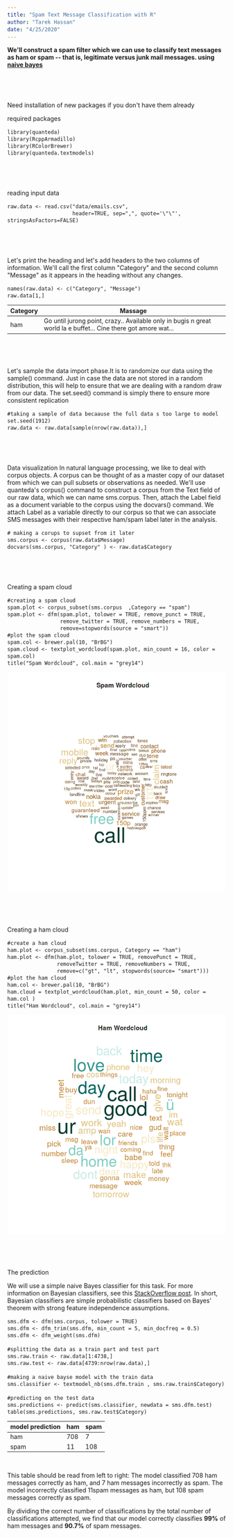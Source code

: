 ```yaml
---
title: "Spam Text Message Classification with R"
author: "Tarek Hassan"
date: "4/25/2020"
---
```


**We'll construct a spam filter which we can use to classify text messages as ham or spam -- that is, legitimate versus junk mail messages.
using <a href = "https://stackoverflow.com/questions/10059594/a-simple-explanation-of-naive-bayes-classification">naive bayes</a>**
<p>&nbsp;</p>
<p>&nbsp;</p>

Need installation of new packages if you don't have them already 

required packages 
```{r setup, include=TRUE }
library(quanteda)
library(RcppArmadillo)
library(RColorBrewer)
library(quanteda.textmodels)
```  


<p>&nbsp;</p>
<p>&nbsp;</p>

reading input data
```{r}
raw.data <- read.csv("data/emails.csv",
                     header=TRUE, sep=",", quote='\"\"', stringsAsFactors=FALSE)

```  

<p>&nbsp;</p>
<p>&nbsp;</p>

Let's print the heading and let's add headers to the two columns of information. We'll call the first column "Category" and the second column "Message" as it appears in the heading without any changes.

```{r, results=FALSE}
names(raw.data) <- c("Category", "Message")
raw.data[1,]
```  

Category | Massage
--- | --- 
ham | Go until jurong point, crazy.. Available only in bugis n great world la e buffet... Cine there got amore wat...


<p>&nbsp;</p>
<p>&nbsp;</p>
Let's sample the data import phase.It is to randomize our data using the sample() command. Just in case the data are not stored in a random distribution, this will help to ensure that we are dealing with a random draw from our data. The set.seed() command is simply there to ensure more consistent replication


```{r}
#taking a sample of data becaause the full data s too large to model
set.seed(1912)  
raw.data <- raw.data[sample(nrow(raw.data)),]
```


<p>&nbsp;</p>
<p>&nbsp;</p>

Data visualization In natural language processing, we like to deal with corpus objects. A corpus can be thought of as a master copy of our dataset from which we can pull subsets or observations as needed. We'll use quanteda's corpus() command to construct a corpus from the Text field of our raw data, which we can name sms.corpus. Then, attach the Label field as a document variable to the corpus using the docvars() command. We attach Label as a variable directly to our corpus so that we can associate SMS messages with their respective ham/spam label later in the analysis.


```{r}
# making a corups to supset from it later 
sms.corpus <- corpus(raw.data$Message) 
docvars(sms.corpus, "Category" ) <- raw.data$Category
```

<p>&nbsp;</p>
<p>&nbsp;</p>

Creating a spam cloud 

```{r eval=FALSE, warning=FALSE, , results=FALSE}
#creating a spam cloud 
spam.plot <- corpus_subset(sms.corpus  ,Category == "spam")  
spam.plot <- dfm(spam.plot, tolower = TRUE, remove_punct = TRUE,
                 remove_twitter = TRUE, remove_numbers = TRUE,
                 remove=stopwords(source = "smart"))
#plot the spam cloud 
spam.col <- brewer.pal(10, "BrBG")  
spam.cloud <- textplot_wordcloud(spam.plot, min_count = 16, color = spam.col)  
title("Spam Wordcloud", col.main = "grey14")
```
![Spam Cloud](images/spam_cloud.png)

<p>&nbsp;</p>
<p>&nbsp;</p>

Creating a ham cloud 

```{r eval=FALSE, warning=FALSE, , results=FALSE}
#create a ham cloud 
ham.plot <- corpus_subset(sms.corpus, Category == "ham")  
ham.plot <- dfm(ham.plot, tolower = TRUE, removePunct = TRUE,
                removeTwitter = TRUE, removeNumbers = TRUE,
                remove=c("gt", "lt", stopwords(source= "smart")))  
#plot the ham cloud 
ham.col <- brewer.pal(10, "BrBG")  
ham.cloud = textplot_wordcloud(ham.plot, min_count = 50, color = ham.col )  
title("Ham Wordcloud", col.main = "grey14")
```
![ham Cloud](images/ham_cloud.png)
<p>&nbsp;</p>
<p>&nbsp;</p>

The prediction

We will use a simple naive Bayes classifier for this task. For more information on Bayesian classifiers, see this [StackOverflow post](https://stackoverflow.com/questions/10059594/a-simple-explanation-of-naive-bayes-classification). In short, Bayesian classifiers are simple probabilistic classifiers based on Bayes' theorem with strong feature independence assumptions.


```{r warning=FALSE, , include=TRUE}
sms.dfm <- dfm(sms.corpus, tolower = TRUE)  
sms.dfm <- dfm_trim(sms.dfm, min_count = 5, min_docfreq = 0.5)  
sms.dfm <- dfm_weight(sms.dfm)  

#splitting the data as a train part and test part 
sms.raw.train <- raw.data[1:4738,]  
sms.raw.test <- raw.data[4739:nrow(raw.data),]

#making a naive bayse model with the train data 
sms.classifier <- textmodel_nb(sms.dfm.train , sms.raw.train$Category)  

#predicting on the test data 
sms.predictions <- predict(sms.classifier, newdata = sms.dfm.test)  
table(sms.predictions, sms.raw.test$Category)
```
model prediction | ham | spam 
--- | --- | --- 
 ham | 708 | 7
 spam | 11 | 108
  
<p>&nbsp;</p>
This table should be read from left to right: The model classified 708 ham messages correctly as ham, and 7 ham messages incorrectly as spam. The model incorrectly classified 11spam messages as ham, but 108 spam messages correctly as spam.

By dividing the correct number of classifications by the total number of classifications attempted, we find that our model correctly classifies **99%** of ham messages and **90.7%** of spam messages.




